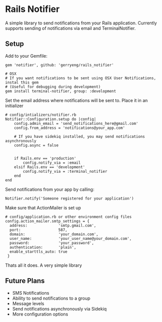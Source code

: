 Rails Notifier
==============

A simple library to send notifications from your Rails application. Currently supports sending of notifications via email and TerminalNotifier.

## Setup

Add to your Gemfile:

	gem 'notifier', github: 'gerryeng/rails_notifier'

	# OSX
	# If you want notifications to be sent using OSX User Notifications, instal this gem
	# (Useful for debugging during development)
	gem install terminal-notifier, group: :development


Set the email address where notifications will be sent to. Place it in an initializer

	# config/intializers/notifier.rb
	Notifier::Configuration.setup do |config|
		config.admin_email = 'send_notifications_here@gmail.com'
		config.from_address = 'notifications@your_app.com'

		# If you have sidekiq installed, you may send notifications asynchronously
		config.async = false


		if Rails.env == 'production'
			config.notify_via = :email
		elsif Rails.env == 'development'
			config.notify_via = :terminal_notifier
		end
	end

Send notifications from your app by calling:

	Notifier.notify('Someone registered for your application')


Make sure that ActionMailer is set up

    # config/application.rb or other environment config files
    config.action_mailer.smtp_settings = {
      address:              'smtp.gmail.com',
      port:                 587,
      domain:               'your_domain.com',
      user_name:            'your_user_name@your_domain.com',
      password:             'your_password',
      authentication:       'plain',
      enable_starttls_auto: true
     }


Thats all it does. A very simple library

## Future Plans

* SMS Notifications
* Ability to send notifications to a group
* Message levels
* Send notifications asynchronously via Sidekiq
* More configuration options